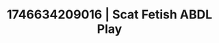 ---
categories:
- AI-generated
- Shadow play
- BookTok after dark
- Eco-erotica
- Nighttime romance
- Erotic gaze
- ASMR
- Cosplay
image: /assets/images/1746634209016.jpg
layout: post
seo:
  description: Featured content with exclusive Scat Fetish, ABDL Play. HD images available.
  keywords: Scat Fetish, ABDL Play
  og_image: /assets/images/1746634209016.jpg
  schema_type: VisualArtwork
tags:
- ABDL Play
- Scat Fetish
- '#1746634209016'
title: 1746634209016 | Scat Fetish ABDL Play
---